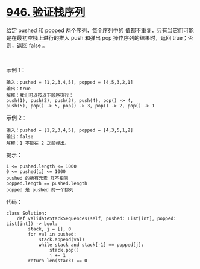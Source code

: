 # [946. 验证栈序列](https://leetcode.cn/problems/validate-stack-sequences/)

给定 pushed 和 popped 两个序列，每个序列中的 值都不重复，只有当它们可能是在最初空栈上进行的推入 push 和弹出 pop 操作序列的结果时，返回 true；否则，返回 false 。

 

示例 1：
```
输入：pushed = [1,2,3,4,5], popped = [4,5,3,2,1]
输出：true
解释：我们可以按以下顺序执行：
push(1), push(2), push(3), push(4), pop() -> 4,
push(5), pop() -> 5, pop() -> 3, pop() -> 2, pop() -> 1
```
示例 2：
```
输入：pushed = [1,2,3,4,5], popped = [4,3,5,1,2]
输出：false
解释：1 不能在 2 之前弹出。
```

提示：
```
1 <= pushed.length <= 1000
0 <= pushed[i] <= 1000
pushed 的所有元素 互不相同
popped.length == pushed.length
popped 是 pushed 的一个排列
```

代码：
```python3
class Solution:
    def validateStackSequences(self, pushed: List[int], popped: List[int]) -> bool:
        stack, j = [], 0
        for val in pushed:
            stack.append(val)
            while stack and stack[-1] == popped[j]:
                stack.pop()
                j += 1
        return len(stack) == 0
```